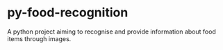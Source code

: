 # py-food-recognition
A python project aiming to recognise and provide information about food items through images.

